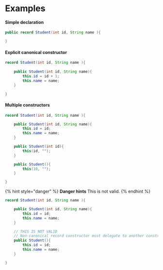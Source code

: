 # Examples

#### Simple declaration

```java
public record Student(int id, String name ){ 

}
```

#### Explicit canonical constructor

```java
record Student(int id, String name ){
    
    public Student(int id, String name){
        this.id = id + 1;
        this.name = name;
    }

}
```

#### Multiple constructors

```java
record Student(int id, String name ){

    public Student(int id, String name){
        this.id = id;
        this.name = name;
    }

    public Student(int id){
        this(id, "");
    }

    public Student(){
        this(10, "");
    }

}

```

{% hint style="danger" %}
**Danger hints** This is not valid.
{% endhint %}

```java
record Student(int id, String name ){

    public Student(int id, String name){
        this.id = id;
        this.name = name;
    }

    // THIS IS NOT VALID 
    // Non-canonical record constructor must delegate to another constructor
    public Student(){
        this.id = id;
        this.name = name;
    }

}
```

